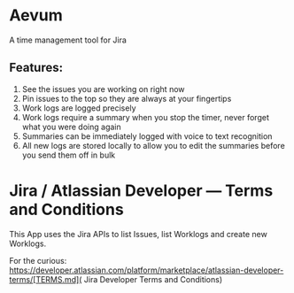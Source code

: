 # Aevum

A time management tool for Jira

## Features:

1. See the issues you are working on right now
2. Pin issues to the top so they are always at your fingertips
3. Work logs are logged precisely
4. Work logs require a summary when you stop the timer, never forget what you were doing again
5. Summaries can be immediately logged with voice to text recognition
6. All new logs are stored locally to allow you to edit the summaries before you send them off in
   bulk

# Jira / Atlassian Developer — Terms and Conditions

This App uses the Jira APIs to list Issues, list Worklogs and create new Worklogs.

For the
curious: https://developer.atlassian.com/platform/marketplace/atlassian-developer-terms/[TERMS.md](
Jira Developer Terms and Conditions)